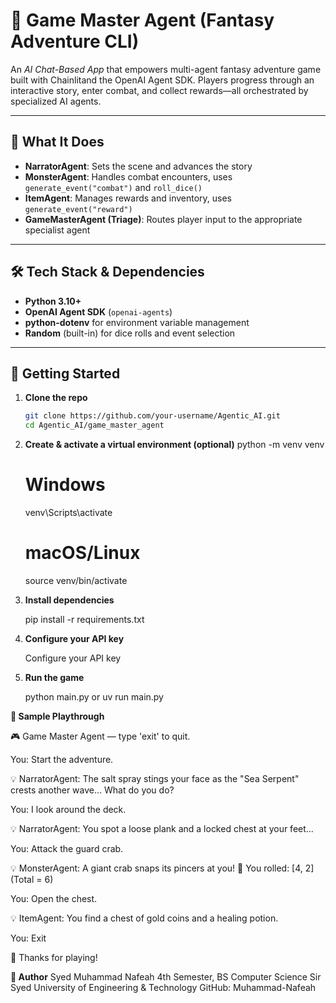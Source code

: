 # 🎲 Game Master Agent (Fantasy Adventure CLI)

An *AI Chat-Based App* that empowers multi-agent fantasy adventure game built with Chainlitand  the OpenAI Agent SDK. Players progress through an interactive story, enter combat, and collect rewards—all orchestrated by specialized AI agents.

---

## 🌟 What It Does

- **NarratorAgent**: Sets the scene and advances the story  
- **MonsterAgent**: Handles combat encounters, uses `generate_event("combat")` and `roll_dice()`  
- **ItemAgent**: Manages rewards and inventory, uses `generate_event("reward")`  
- **GameMasterAgent (Triage)**: Routes player input to the appropriate specialist agent  

---

## 🛠️ Tech Stack & Dependencies

- **Python 3.10+**  
- **OpenAI Agent SDK** (`openai-agents`)  
- **python-dotenv** for environment variable management  
- **Random** (built-in) for dice rolls and event selection  

---

## 🚀 Getting Started

1. **Clone the repo**  
   ```bash
   git clone https://github.com/your-username/Agentic_AI.git
   cd Agentic_AI/game_master_agent

2. **Create & activate a virtual environment (optional)**
    python -m venv venv
    # Windows
    venv\Scripts\activate
    # macOS/Linux
    source venv/bin/activate

3. **Install dependencies**

    pip install -r requirements.txt

4. **Configure your API key**
    
    Configure your API key

5. **Run the game**

    python main.py or uv run main.py


**💬 Sample Playthrough**

🎮 Game Master Agent — type 'exit' to quit.

You: Start the adventure.

💡 NarratorAgent: The salt spray stings your face as the "Sea Serpent" crests another wave...
What do you do?

You: I look around the deck.

💡 NarratorAgent: You spot a loose plank and a locked chest at your feet...

You: Attack the guard crab.

💡 MonsterAgent: A giant crab snaps its pincers at you!
🎲 You rolled: [4, 2] (Total = 6)

You: Open the chest.

💡 ItemAgent: You find a chest of gold coins and a healing potion.

You: Exit

👋 Thanks for playing!

**🙋 Author**
Syed Muhammad Nafeah
4th Semester, BS Computer Science
Sir Syed University of Engineering & Technology
GitHub: Muhammad-Nafeah

